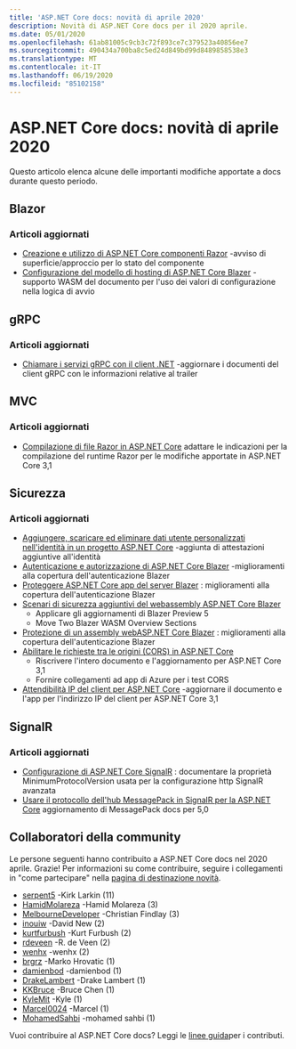 ```yaml
---
title: 'ASP.NET Core docs: novità di aprile 2020'
description: Novità di ASP.NET Core docs per il 2020 aprile.
ms.date: 05/01/2020
ms.openlocfilehash: 61ab81005c9cb3c72f893ce7c379523a40856ee7
ms.sourcegitcommit: 490434a700ba8c5ed24d849bd99d8489858538e3
ms.translationtype: MT
ms.contentlocale: it-IT
ms.lasthandoff: 06/19/2020
ms.locfileid: "85102158"
---
```

# <a name="aspnet-core-docs-whats-new-for-april-2020"></a>ASP.NET Core docs: novità di aprile 2020

Questo articolo elenca alcune delle importanti modifiche apportate a docs durante questo periodo.

## <a name="blazor"></a>Blazor

### <a name="updated-articles"></a>Articoli aggiornati

- [Creazione e utilizzo di ASP.NET Core componenti Razor](../blazor/components/index.md) -avviso di superficie/approccio per lo stato del componente
- [Configurazione del modello di hosting di ASP.NET Core Blazer](../blazor/fundamentals/additional-scenarios.md) -supporto WASM del documento per l'uso dei valori di configurazione nella logica di avvio

## <a name="grpc"></a>gRPC

### <a name="updated-articles"></a>Articoli aggiornati

- [Chiamare i servizi gRPC con il client .NET](../grpc/client.md) -aggiornare i documenti del client gRPC con le informazioni relative al trailer

## <a name="mvc"></a>MVC

### <a name="updated-articles"></a>Articoli aggiornati

- [Compilazione di file Razor in ASP.NET Core](../mvc/views/view-compilation.md) adattare le indicazioni per la compilazione del runtime Razor per le modifiche apportate in ASP.NET Core 3,1

## <a name="security"></a>Sicurezza

### <a name="updated-articles"></a>Articoli aggiornati

- [Aggiungere, scaricare ed eliminare dati utente personalizzati nell'identità in un progetto ASP.NET Core](../security/authentication/add-user-data.md) -aggiunta di attestazioni aggiuntive all'identità
- [Autenticazione e autorizzazione di ASP.NET Core Blazer](../blazor/security/index.md) -miglioramenti alla copertura dell'autenticazione Blazer
- [Proteggere ASP.NET Core app del server Blazer](../blazor/security/server/index.md) : miglioramenti alla copertura dell'autenticazione Blazer
- [Scenari di sicurezza aggiuntivi del webassembly ASP.NET Core Blazer](../blazor/security/webassembly/additional-scenarios.md)
  - Applicare gli aggiornamenti di Blazer Preview 5
  - Move Two Blazer WASM Overview Sections
- [Protezione di un assembly webASP.NET Core Blazer](../blazor/security/webassembly/index.md) : miglioramenti alla copertura dell'autenticazione Blazer
- [Abilitare le richieste tra le origini (CORS) in ASP.NET Core](../security/cors.md)
  - Riscrivere l'intero documento e l'aggiornamento per ASP.NET Core 3,1
  - Fornire collegamenti ad app di Azure per i test CORS
- [Attendibilità IP del client per ASP.NET Core](../security/ip-safelist.md) -aggiornare il documento e l'app per l'indirizzo IP del client per ASP.NET Core 3,1

## <a name="signalr"></a>SignalR

### <a name="updated-articles"></a>Articoli aggiornati

- [Configurazione di ASP.NET Core SignalR](../signalr/configuration.md) : documentare la proprietà MinimumProtocolVersion usata per la configurazione http SignalR avanzata
- [Usare il protocollo dell'hub MessagePack in SignalR per la ASP.NET Core](../signalr/messagepackhubprotocol.md) aggiornamento di MessagePack docs per 5,0

## <a name="community-contributors"></a>Collaboratori della community

Le persone seguenti hanno contribuito a ASP.NET Core docs nel 2020 aprile. Grazie! Per informazioni su come contribuire, seguire i collegamenti in "come partecipare" nella [pagina di destinazione novità](index.yml).

- [serpent5](https://github.com/serpent5) -Kirk Larkin (11)
- [HamidMolareza](https://github.com/HamidMolareza) -Hamid Molareza (3)
- [MelbourneDeveloper](https://github.com/MelbourneDeveloper) -Christian Findlay (3)
- [inouiw](https://github.com/inouiw) -David New (2)
- [kurtfurbush](https://github.com/kurtfurbush) -Kurt Furbush (2)
- [rdeveen](https://github.com/rdeveen) -R. de Veen (2)
- [wenhx](https://github.com/wenhx) -wenhx (2)
- [brgrz](https://github.com/brgrz) -Marko Hrovatic (1)
- [damienbod](https://github.com/damienbod) -damienbod (1)
- [DrakeLambert](https://github.com/DrakeLambert) -Drake Lambert (1)
- [KKBruce](https://github.com/kkbruce) -Bruce Chen (1)
- [KyleMit](https://github.com/KyleMit) -Kyle (1)
- [Marcel0024](https://github.com/Marcel0024) -Marcel (1)
- [MohamedSahbi](https://github.com/MohamedSahbi) -mohamed sahbi (1)

Vuoi contribuire al ASP.NET Core docs? Leggi le [linee guida](https://github.com/dotnet/AspNetCore.Docs/blob/master/CONTRIBUTING.md)per i contributi.

